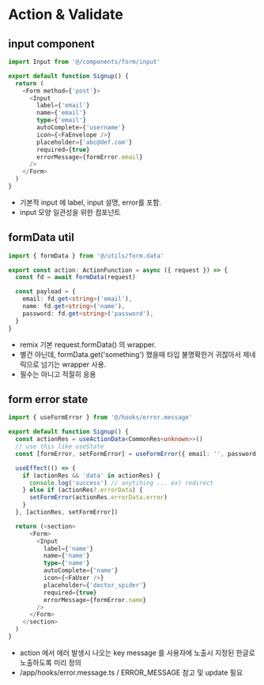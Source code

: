 # Action & Validate

## input component

```typescript jsx
import Input from '@/components/form/input'

export default function Signup() {
  return (
    <Form method={'post'}>
      <Input
        label={'email'}
        name={'email'}
        type={'email'}
        autoComplete={'username'}
        icon={<FaEnvelope />}
        placeholder={'abc@def.com'}
        required={true}
        errorMessage={formError.email}
      />
    </Form>
  )
}
```

- 기본적 input 에 label, input 설명, error를 포함.
- input 모양 일관성을 위한 컴포넌트

## formData util

```typescript 
import { formData } from '@/utils/form.data'

export const action: ActionFunction = async ({ request }) => {
  const fd = await formData(request)

  const payload = {
    email: fd.get<string>('email'),
    name: fd.get<string>('name'),
    password: fd.get<string>('password'),
  }
}
```

- remix 기본 request.formData() 의 wrapper.
- 별건 아닌데, formData.get('something') 했을때 타입 불명확한거 귀찮아서 제네릭으로 넘기는 wrapper 사용.
- 필수는 아니고 적절히 응용

## form error state

```typescript jsx
import { useFormError } from '@/hooks/error.message'

export default function Signup() {
  const actionRes = useActionData<CommonRes<unknown>>()
  // use this like useState
  const [formError, setFormError] = useFormError({ email: '', password: '', name: '' })

  useEffect(() => {
    if (actionRes && 'data' in actionRes) {
      console.log('success') // anytihing ... ex) redirect
    } else if (actionRes?.errorData) {
      setFormError(actionRes.errorData.error)
    }
  }, [actionRes, setFormError])

  return (<section>
      <Form>
        <Input
          label={'name'}
          name={'name'}
          type={'name'}
          autoComplete={'name'}
          icon={<FaUser />}
          placeholder={'doctor_spider'}
          required={true}
          errorMessage={formError.name}
        />
      </Form>
    </section>
  )
}
```

- action 에서 에러 발생시 나오는 key message 를 사용자에 노출시 지정된 한글로 노출하도록 미리 정의
- /app/hooks/error.message.ts / ERROR_MESSAGE 참고 및 update 필요